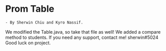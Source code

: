 # Prom Table

    - By Sherwin Chiu and Kyro Nassif.
We modified the Table.java, so take that file as well! 
We added a compare method to students. 
If you need any support, contact me!
sherwin#5024
Good luck on project.